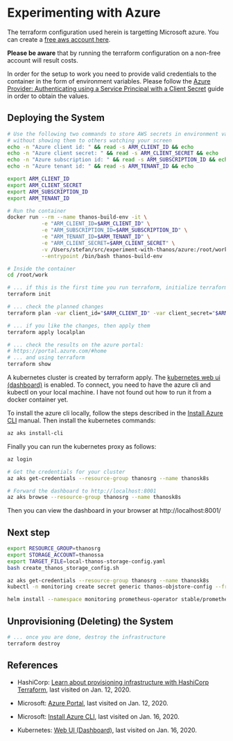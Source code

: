 # Experimenting with Azure

The terraform configuration used herein is targetting Microsoft azure. You can create a [free aws account here](https://azure.microsoft.com/en-us/free/).

**Please be aware** that by running the terraform configuration on a non-free account will result costs.

In order for the setup to work you need to provide valid credentials to the container in the form of environment variables. Please follow the [Azure Provider: Authenticating using a Service Principal with a Client Secret](https://www.terraform.io/docs/providers/azurerm/guides/service_principal_client_secret.html) guide in order to obtain the values.

## Deploying the System

```sh
# Use the following two commands to store AWS secrets in environment variables
# without showing them to others watching your screen
echo -n "Azure client id: " && read -s ARM_CLIENT_ID && echo
echo -n "Azure client secret: " && read -s ARM_CLIENT_SECRET && echo
echo -n "Azure subscription id: " && read -s ARM_SUBSCRIPTION_ID && echo
echo -n "Azure tenant id: " && read -s ARM_TENANT_ID && echo

export ARM_CLIENT_ID
export ARM_CLIENT_SECRET
export ARM_SUBSCRIPTION_ID
export ARM_TENANT_ID

# Run the container
docker run --rm --name thanos-build-env -it \
           -e "ARM_CLIENT_ID=$ARM_CLIENT_ID" \
           -e "ARM_SUBSCRIPTION_ID=$ARM_SUBSCRIPTION_ID" \
           -e "ARM_TENANT_ID=$ARM_TENANT_ID" \
           -e "ARM_CLIENT_SECRET=$ARM_CLIENT_SECRET" \
           -v /Users/stefan/src/experiment-with-thanos/azure:/root/work \
           --entrypoint /bin/bash thanos-build-env

# Inside the container
cd /root/work

# ... if this is the first time you run terraform, initialize terraform. Do this only, if you don't have a terraform.tfstate file in the current directory.
terraform init

# ... check the planned changes
terraform plan -var client_id="$ARM_CLIENT_ID" -var client_secret="$ARM_CLIENT_SECRET" --out localplan

# ... if you like the changes, then apply them
terraform apply localplan

# ... check the results on the azure portal:
# https://portal.azure.com/#home
# ... and using terraform
terraform show
```

A kubernetes cluster is created by terraform apply. The [kubernetes web ui (dashboard)](https://kubernetes.io/docs/tasks/access-application-cluster/web-ui-dashboard/) is enabled. To connect, you need to have the azure cli and
kubectl on your local machine. I have not found out how to run it from a docker
container yet.

To install the azure cli locally, follow the steps described in the [Install Azure CLI](https://docs.microsoft.com/de-de/cli/azure/install-azure-cli?view=azure-cli-latest) manual. Then install the kubernetes commands:

```sh
az aks install-cli
```

Finally you can run the kubernetes proxy as follows:

```sh
az login

# Get the credentials for your cluster
az aks get-credentials --resource-group thanosrg --name thanosk8s

# Forward the dashboard to http://localhost:8001
az aks browse --resource-group thanosrg --name thanosk8s
```

Then you can view the dashboard in your browser at http://localhost:8001/

## Next step

```sh
export RESOURCE_GROUP=thanosrg
export STORAGE_ACCOUNT=thanossa
export TARGET_FILE=local-thanos-storage-config.yaml
bash create_thanos_storage_config.sh

az aks get-credentials --resource-group thanosrg --name thanosk8s
kubectl -n monitoring create secret generic thanos-objstore-config --from-file=thanos.yaml=local-thanos-storage-config.yaml

helm install --namespace monitoring prometheus-operator stable/prometheus-operator -f prometheus-operator-values.yaml
```
## Unprovisioning (Deleting) the System

```sh
# ... once you are done, destroy the infrastructure
terraform destroy
```

## References

* HashiCorp: [Learn about provisioning infrastructure with HashiCorp Terraform](https://learn.hashicorp.com/terraform), last visited on Jan. 12, 2020.

* Microsoft: [Azure Portal](https://portal.azure.com/?quickstart=true#blade/Microsoft_Azure_Resources/QuickstartCenterBlade), last visited on Jan. 12, 2020.

* Microsoft: [Install Azure CLI](https://docs.microsoft.com/de-de/cli/azure/install-azure-cli?view=azure-cli-latest), last visited on Jan. 16, 2020.

* Kubernetes: [Web UI (Dashboard)](https://kubernetes.io/docs/tasks/access-application-cluster/web-ui-dashboard/), last visited on Jan. 16, 2020.
